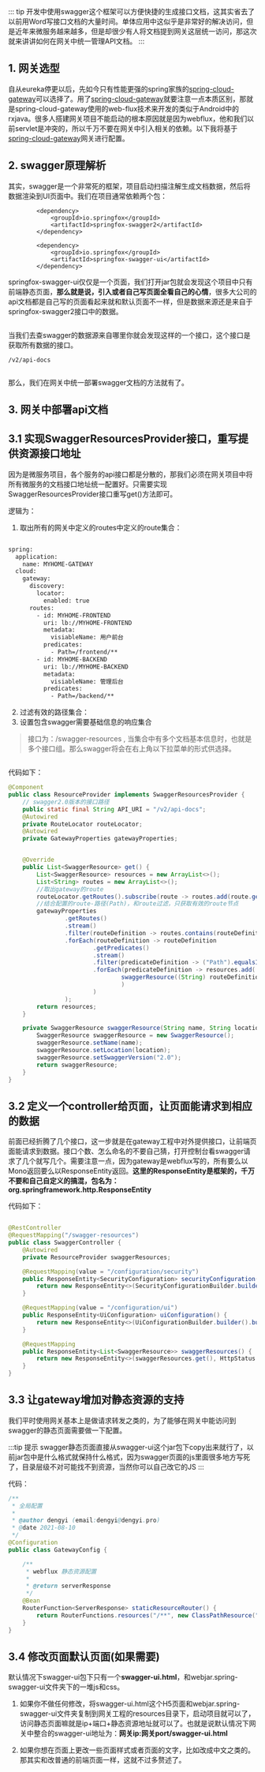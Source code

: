 <div>
    <img :src="$withBase('/gatewayswagger/swagger.jpg')" >
</div>

::: tip
开发中使用swagger这个框架可以方便快捷的生成接口文档，这其实省去了以前用Word写接口文档的大量时间。单体应用中这似乎是非常好的解决访问，但是近年来微服务越来越多，但是却很少有人将文档提到网关这层统一访问，那这次就来讲讲如何在网关中统一管理API文档。
:::

## 1. 网关选型

自从eureka停更以后，先如今只有性能更强的spring家族的[spring-cloud-gateway](https://spring.io/projects/spring-cloud-gateway)可以选择了。用了[spring-cloud-gateway](https://spring.io/projects/spring-cloud-gateway)就要注意一点本质区别，那就是spring-cloud-gateway使用的web-flux技术来开发的类似于Android中的rxjava。很多人搭建网关项目不能启动的根本原因就是因为webflux，他和我们以前servlet是冲突的，所以千万不要在网关中引入相关的依赖。以下我将基于[spring-cloud-gateway](https://spring.io/projects/spring-cloud-gateway)网关进行配置。

## 2. swagger原理解析

其实，swagger是一个非常死的框架，项目启动扫描注解生成文档数据，然后将数据渲染到UI页面中。我们在项目通常依赖两个包：

```
        <dependency>
            <groupId>io.springfox</groupId>
            <artifactId>springfox-swagger2</artifactId>
        </dependency>

        <dependency>
            <groupId>io.springfox</groupId>
            <artifactId>springfox-swagger-ui</artifactId>
        </dependency>

```
springfox-swagger-ui仅仅是一个页面，我们打开jar包就会发现这个项目中只有前端静态页面，**那么就是说，引入或者自己写页面全看自己的心情**，很多大公司的api文档都是自己写的页面看起来就和默认页面不一样，但是数据来源还是来自于springfox-swagger2接口中的数据。
<div>
    <img :src="$withBase('/gatewayswagger/swagger-ui.jpg')" >
</div>

当我们去查swagger的数据源来自哪里你就会发现这样的一个接口，这个接口是获取所有数据的接口。

```
/v2/api-docs

```
<div>
    <img :src="$withBase('/gatewayswagger/swagger-api.jpg')" >
</div>

那么，我们在网关中统一部署swagger文档的方法就有了。

## 3. 网关中部署api文档

## 3.1 实现SwaggerResourcesProvider接口，重写提供资源接口地址

因为是微服务项目，各个服务的api接口都是分散的，那我们必须在网关项目中将所有微服务的文档接口地址统一配置好。只需要实现SwaggerResourcesProvider接口重写get()方法即可。

逻辑为：

1. 取出所有的网关中定义的routes中定义的route集合：

```xml

spring:
  application:
    name: MYHOME-GATEWAY
  cloud:
    gateway:
      discovery:
        locator:
          enabled: true
      routes:
        - id: MYHOME-FRONTEND
          uri: lb://MYHOME-FRONTEND
          metadata:
            visiableName: 用户前台
          predicates:
            - Path=/frontend/**
        - id: MYHOME-BACKEND
          uri: lb://MYHOME-BACKEND
          metadata:
            visiableName: 管理后台
          predicates:
            - Path=/backend/**
```

2. 过滤有效的路径集合：
3. 设置包含swagger需要基础信息的响应集合
> 接口为：/swagger-resources ,
>当集合中有多个文档基本信息时，也就是多个接口组。那么swagger将会在右上角以下拉菜单的形式供选择。

<div>
    <img :src="$withBase('/gatewayswagger/对比.gif')" >
</div>

代码如下：

```java
@Component
public class ResourceProvider implements SwaggerResourcesProvider {
    // swagger2.0版本的接口路径
    public static final String API_URI = "/v2/api-docs";
    @Autowired
    private RouteLocator routeLocator;
    @Autowired
    private GatewayProperties gatewayProperties;


    @Override
    public List<SwaggerResource> get() {
        List<SwaggerResource> resources = new ArrayList<>();
        List<String> routes = new ArrayList<>();
        //取出gateway的route
        routeLocator.getRoutes().subscribe(route -> routes.add(route.getId()));
        //结合配置的route-路径(Path)，和route过滤，只获取有效的route节点
        gatewayProperties
                .getRoutes()
                .stream()
                .filter(routeDefinition -> routes.contains(routeDefinition.getId()))
                .forEach(routeDefinition -> routeDefinition
                        .getPredicates()
                        .stream()
                        .filter(predicateDefinition -> ("Path").equalsIgnoreCase(predicateDefinition.getName()))
                        .forEach(predicateDefinition -> resources.add(
                                swaggerResource((String) routeDefinition.getMetadata().get("visiableName"), predicateDefinition.getArgs().get(NameUtils.GENERATED_NAME_PREFIX + "0").replace("/**", API_URI))
                                )
                        )
                );
        return resources;
    }

    private SwaggerResource swaggerResource(String name, String location) {
        SwaggerResource swaggerResource = new SwaggerResource();
        swaggerResource.setName(name);
        swaggerResource.setLocation(location);
        swaggerResource.setSwaggerVersion("2.0");
        return swaggerResource;
    }
}

```

## 3.2 定义一个controller给页面，让页面能请求到相应的数据

前面已经折腾了几个接口，这一步就是在gateway工程中对外提供接口，让前端页面能请求到数据。接口个数、怎么命名的不要自己猜，打开控制台看swagger请求了几个就写几个。需要注意一点，因为gateway是webflux写的，所有要么以Mono返回要么以ResponseEntity返回。**这里的ResponseEntity是框架的，千万不要和自己自定义的搞混，包名为：org.springframework.http.ResponseEntity**

代码如下：

```java

@RestController
@RequestMapping("/swagger-resources")
public class SwaggerController {
    @Autowired
    private ResourceProvider swaggerResources;

    @RequestMapping(value = "/configuration/security")
    public ResponseEntity<SecurityConfiguration> securityConfiguration() {
        return new ResponseEntity<>(SecurityConfigurationBuilder.builder().build(), HttpStatus.OK);
    }

    @RequestMapping(value = "/configuration/ui")
    public ResponseEntity<UiConfiguration> uiConfiguration() {
        return new ResponseEntity<>(UiConfigurationBuilder.builder().build(), HttpStatus.OK);
    }

    @RequestMapping
    public ResponseEntity<List<SwaggerResource>> swaggerResources() {
        return new ResponseEntity<>(swaggerResources.get(), HttpStatus.OK);
    }
}

```

## 3.3 让gateway增加对静态资源的支持

我们平时使用网关基本上是做请求转发之类的，为了能够在网关中能访问到swagger的静态页面需要做一下配置。

:::tip 提示
swagger静态页面直接从swagger-ui这个jar包下copy出来就行了，以前jar包中是什么格式就保持什么格式，因为swagger页面的js里面很多地方写死了，目录层级不对可能找不到资源，当然你可以自己改它的JS
:::

代码：
```java
/**
 * 全局配置
 *
 * @author dengyi (email:dengyi@dengyi.pro)
 * @date 2021-08-10
 */
@Configuration
public class GatewayConfig {

    /**
     * webflux 静态资源配置
     *
     * @return serverResponse
     */
    @Bean
    RouterFunction<ServerResponse> staticResourceRouter() {
        return RouterFunctions.resources("/**", new ClassPathResource("/"));
    }
}


```

## 3.4 修改页面默认页面(如果需要)

默认情况下swagger-ui包下只有一个**swagger-ui.html**，和webjar.spring-swagger-ui文件夹下的一堆js和css。

1. 如果你不做任何修改，将swagger-ui.html这个H5页面和webjar.spring-swagger-ui文件夹复制到网关工程的resources目录下，启动项目就可以了，访问静态页面嘛就是ip+端口+静态资源地址就可以了。也就是说默认情况下网关中整合的swagger-ui地址为：**网关ip:网关port/swagger-ui.html**

2. 如果你想在页面上更改一些页面样式或者页面的文字，比如改成中文之类的。那其实和改普通的前端页面一样，这就不过多赘述了。

<div>
    <img :src="$withBase('/gatewayswagger/customswagger.jpg')" >
</div>
